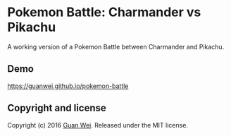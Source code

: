 # Pokemon Battle: Charmander vs Pikachu 
A working version of a Pokemon Battle between Charmander and Pikachu. 

## Demo
https://guanwei.github.io/pokemon-battle 

## Copyright and license
Copyright (c) 2016 [Guan Wei](http://guanwei.turboqq.com). Released under the MIT license.
